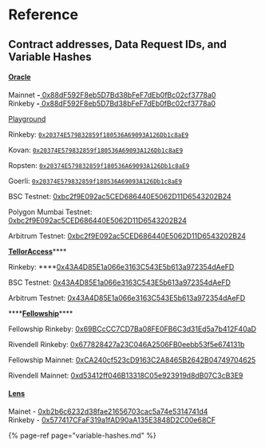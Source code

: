 # Reference

## Contract addresses, Data Request IDs, and Variable Hashes

#### [Oracle](https://github.com/tellor-io/TellorCore)

Mainnet **-**[ 0x88dF592F8eb5D7Bd38bFeF7dEb0fBc02cf3778a0](https://etherscan.io/address/0x88dF592F8eb5D7Bd38bFeF7dEb0fBc02cf3778a0)  
Rinkeby **-**[ 0x88dF592F8eb5D7Bd38bFeF7dEb0fBc02cf3778a0](https://rinkeby.etherscan.io/address/0x88dF592F8eb5D7Bd38bFeF7dEb0fBc02cf3778a0)

[Playground](https://github.com/tellor-io/TellorPlayground)

Rinkeby: [`0x20374E579832859f180536A69093A126Db1c8aE9`](https://rinkeby.etherscan.io/address/0x20374E579832859f180536A69093A126Db1c8aE9#code)

Kovan: [`0x20374E579832859f180536A69093A126Db1c8aE9`](https://kovan.etherscan.io/address/0x20374E579832859f180536A69093A126Db1c8aE9#code)

Ropsten: [`0x20374E579832859f180536A69093A126Db1c8aE9`](https://ropsten.etherscan.io/address/0x20374E579832859f180536A69093A126Db1c8aE9#code)

Goerli: [`0x20374E579832859f180536A69093A126Db1c8aE9`](https://goerli.etherscan.io/address/0x20374E579832859f180536A69093A126Db1c8aE9#code)

BSC Testnet: [0xbc2f9E092ac5CED686440E5062D11D6543202B24](https://testnet.bscscan.com/address/0xbc2f9E092ac5CED686440E5062D11D6543202B24#code)

Polygon Mumbai Testnet: [0xbc2f9E092ac5CED686440E5062D11D6543202B24](https://explorer-mumbai.maticvigil.com/address/0xbc2f9E092ac5CED686440E5062D11D6543202B24/contracts)

Arbitrum Testnet: [0xbc2f9E092ac5CED686440E5062D11D6543202B24](https://explorer.arbitrum.io/#/address/0xbc2f9E092ac5CED686440E5062D11D6543202B24)

[**TellorAccess**](https://github.com/tellor-io/tellorAccess)\*\*\*\*

Rinkeby: ****[0x43A4D85E1a066e3163C543E5b613a972354dAeFD](https://rinkeby.etherscan.io/address/0x43A4D85E1a066e3163C543E5b613a972354dAeFD#code)

BSC Testnet: [0x43A4D85E1a066e3163C543E5b613a972354dAeFD](https://testnet.bscscan.com/address/0x43A4D85E1a066e3163C543E5b613a972354dAeFD#code)

Arbitrum Testnet: [0x43A4D85E1a066e3163C543E5b613a972354dAeFD](https://explorer.arbitrum.io/#/address/0x43a4d85e1a066e3163c543e5b613a972354daefd)

\*\*\*\*[**Fellowship**](https://github.com/tellor-io/fellowship)\*\*\*\*

Fellowship Rinkeby: [0x69BCcCC7CD7Ba08FE0FB6C3d31Ed5a7b412F40aD](https://rinkeby.etherscan.io/address/0x69BCcCC7CD7Ba08FE0FB6C3d31Ed5a7b412F40aD#code)

Rivendell Rinkeby: [0x677828427a23C046A2506FB0eebb53f5e674131b](https://rinkeby.etherscan.io/address/0x677828427a23C046A2506FB0eebb53f5e674131b#code)

Fellowship Mainnet: [0xCA240cf523cD9163C2A8465B2642B04749704625](https://etherscan.io/address/0xCA240cf523cD9163C2A8465B2642B04749704625#code)

Rivendell Mainnet: [0xd53412ff046B13318C05e923919d8dB07C3cB3E9](https://etherscan.io/address/0xd53412ff046B13318C05e923919d8dB07C3cB3E9#code)

#### [Lens](https://github.com/tellor-io/lens)

Mainet - [0xb2b6c6232d38fae21656703cac5a74e5314741d4](https://etherscan.io/address/0xb2b6c6232d38fae21656703cac5a74e5314741d4)  
Rinkeby - [0x577417CFaF319a1fAD90aA135E3848D2C00e68CF](https://etherscan.io/address/0x577417CFaF319a1fAD90aA135E3848D2C00e68CF#readContract)

{% page-ref page="variable-hashes.md" %}



